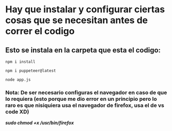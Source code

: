 # Hay que instalar  y configurar ciertas cosas que se necesitan antes de correr el codigo 

## Esto se instala en la carpeta que esta el codigo:

```
npm i install

npm i puppeteer@latest

node app.js
```
### Nota: De ser necesario configuras el navegador en caso de que lo requiera (esto porque me dio error en un principio pero lo raro es que nisiquiera usa el navegador de firefox, usa el de vs code XD)

***sudo chmod +x /usr/bin/firefox***

